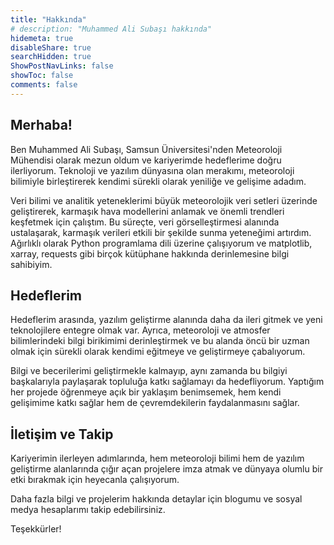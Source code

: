 ```yaml
---
title: "Hakkında"
# description: "Muhammed Ali Subaşı hakkında"
hidemeta: true
disableShare: true
searchHidden: true
ShowPostNavLinks: false
showToc: false
comments: false
---
```


## Merhaba!

Ben Muhammed Ali Subaşı, Samsun Üniversitesi'nden Meteoroloji Mühendisi olarak mezun oldum ve kariyerimde hedeflerime doğru ilerliyorum. Teknoloji ve yazılım dünyasına olan merakımı, meteoroloji bilimiyle birleştirerek kendimi sürekli olarak yeniliğe ve gelişime adadım.

Veri bilimi ve analitik yeteneklerimi büyük meteorolojik veri setleri üzerinde geliştirerek, karmaşık hava modellerini anlamak ve önemli trendleri keşfetmek için çalıştım. Bu süreçte, veri görselleştirmesi alanında ustalaşarak, karmaşık verileri etkili bir şekilde sunma yeteneğimi artırdım. Ağırlıklı olarak Python programlama dili üzerine çalışıyorum ve matplotlib, xarray, requests gibi birçok kütüphane hakkında derinlemesine bilgi sahibiyim.

## Hedeflerim

Hedeflerim arasında, yazılım geliştirme alanında daha da ileri gitmek ve yeni teknolojilere entegre olmak var. Ayrıca, meteoroloji ve atmosfer bilimlerindeki bilgi birikimimi derinleştirmek ve bu alanda öncü bir uzman olmak için sürekli olarak kendimi eğitmeye ve geliştirmeye çabalıyorum.

Bilgi ve becerilerimi geliştirmekle kalmayıp, aynı zamanda bu bilgiyi başkalarıyla paylaşarak topluluğa katkı sağlamayı da hedefliyorum. Yaptığım her projede öğrenmeye açık bir yaklaşım benimsemek, hem kendi gelişimime katkı sağlar hem de çevremdekilerin faydalanmasını sağlar.

## İletişim ve Takip

Kariyerimin ilerleyen adımlarında, hem meteoroloji bilimi hem de yazılım geliştirme alanlarında çığır açan projelere imza atmak ve dünyaya olumlu bir etki bırakmak için heyecanla çalışıyorum.

Daha fazla bilgi ve projelerim hakkında detaylar için blogumu ve sosyal medya hesaplarımı takip edebilirsiniz.

Teşekkürler!
